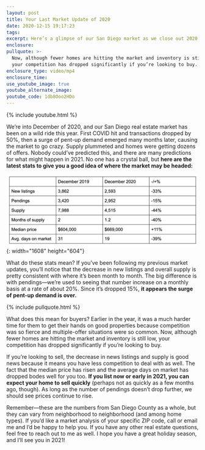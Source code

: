 ```yaml
---
layout: post
title: Your Last Market Update of 2020
date: 2020-12-15 19:17:23
tags:
excerpt: Here’s a glimpse of our San Diego market as we close out 2020.
enclosure:
pullquote: >-
  Now, although fewer homes are hitting the market and inventory is still low,
  your competition has dropped significantly if you’re looking to buy.
enclosure_type: video/mp4
enclosure_time:
use_youtube_image: true
youtube_alternate_image:
youtube_code: 1db8Ooo2HDo
---
```


{% include youtube.html %}

We’re into December of 2020, and our San Diego real estate market has been on a wild ride this year. First COVID hit and transactions dropped by 50%, then a surge of pent-up demand emerged many months later, causing the market to go crazy. Supply plummeted and homes were getting dozens of offers. Nobody could’ve predicted this, and there are many predictions for what might happen in 2021. No one has a crystal ball, but **here are the latest stats to give you a good idea of where the market may be headed:**

![](/uploads/screen-shot-2020-12-15-at-1-14-31-pm.png){: width="1608" height="604"}

What do these stats mean? If you’ve been following my previous market updates, you’ll notice that the decrease in new listings and overall supply is pretty consistent with where it’s been month to month. The big difference is with pendings—we’re used to seeing that number increase on a monthly basis at a rate of about 20%. Since it’s dropped 15%, **it appears the surge of pent-up demand is over.**&nbsp;

{% include pullquote.html %}

What does this mean for buyers? Earlier in the year, it was a much harder time for them to get their hands on good properties because competition was so fierce and multiple-offer situations were so common. Now, although fewer homes are hitting the market and inventory is still low, your competition has dropped significantly if you’re looking to buy.&nbsp;

If you’re looking to sell, the decrease in news listings and supply is good news because it means you have less competition to deal with as well. The fact that the median price has risen and the average days on market has dropped bodes well for you too. **If you list now or early in 2021, you can expect your home to sell quickly** (perhaps not as quickly as a few months ago, though). As long as the number of pendings doesn’t drop further, we should see prices continue to rise.&nbsp;

Remember—these are the numbers from San Diego County as a whole, but they can vary from neighborhood to neighborhood (and among home types). If you’d like a market analysis of your specific ZIP code, call or email me and I’d be happy to help you. If you have any other real estate questions, feel free to reach out to me as well. I hope you have a great holiday season, and I’ll see you in 2021\!&nbsp;
